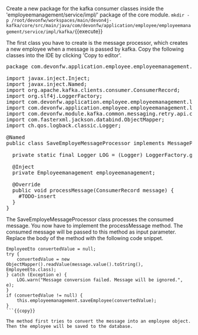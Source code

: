 Create a new package for the kafka consumer classes inside the 'employeemanagement/service/impl/' package of the core module.
`mkdir -p /root/devonfw/workspaces/main/devon4j-kafka/core/src/main/java/com/devonfw/application/employee/employeemanagement/service/impl/kafka/`{{execute}}

The first class you have to create is the message processor, which creates a new employee when a message is passed by kafka. Copy the following classes into the IDE by clicking 'Copy to editor'.

<pre class="file" data-filename="devonfw/workspaces/main/devon4j-kafka/core/src/main/java/com/devonfw/application/employee/employeemanagement/service/impl/kafka/SaveEmployeMessageProcessor.java">
package com.devonfw.application.employee.employeemanagement.service.impl.kafka;

import javax.inject.Inject;
import javax.inject.Named;
import org.apache.kafka.clients.consumer.ConsumerRecord;
import org.slf4j.LoggerFactory;
import com.devonfw.application.employee.employeemanagement.logic.api.Employeemanagement;
import com.devonfw.application.employee.employeemanagement.logic.api.to.EmployeeEto;
import com.devonfw.module.kafka.common.messaging.retry.api.client.MessageProcessor;
import com.fasterxml.jackson.databind.ObjectMapper;
import ch.qos.logback.classic.Logger;

@Named
public class SaveEmployeMessageProcessor<K, V> implements MessageProcessor<K, V> {

  private static final Logger LOG = (Logger) LoggerFactory.getLogger(SaveEmployeMessageProcessor.class);

  @Inject
  private Employeemanagement employeemanagement;

  @Override
  public void processMessage(ConsumerRecord<K, V> message) {
    #TODO-insert
  }
}
</pre>

The SaveEmployeMessageProcessor class processes the consumed message. You now have to implement the processMessage method. The consumed message will be passed to this method as input parameter.
Replace the body of the method with the following code snippet.

```
EmployeeEto convertedValue = null;
try {
    convertedValue = new ObjectMapper().readValue(message.value().toString(), EmployeeEto.class);
} catch (Exception e) {
    LOG.warn("Message conversion failed. Message will be ignored.", e);
}
if (convertedValue != null) {
    this.employeemanagement.saveEmployee(convertedValue);
}
```{{copy}}

The method first tries to convert the message into an employee object. Then the employee will be saved to the database.
